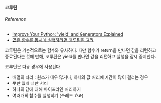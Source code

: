 #### 코루틴

###### Reference
 - [Improve Your Python: 'yield' and Generators Explained](https://jeffknupp.com/blog/2013/04/07/improve-your-python-yield-and-generators-explained/)
 - [많은 함수를 동시에 실행하려면 코루틴을 고려](http://brownbears.tistory.com/237)

코루틴은 기본적으로는 함수와 유사하다. 다만 함수가 return을 만나면 값을 리턴하고 종료된다는 것에 반해, 코루틴은 yield를 만나면 값을 리턴하고 실행을 잠시 중지한다.

코루틴은 다음 경우에 사용된다
 - 배열의 처리 : 원소가 매우 많거나, 하나의 값 처리에 시간이 많이 걸리는 경우
 - 무한 값에 대한 처리
 - 하나의 값에 대해 파이프라인 처리하기
 - 여러개의 함수를 실행하기 (쓰레드 효과)
